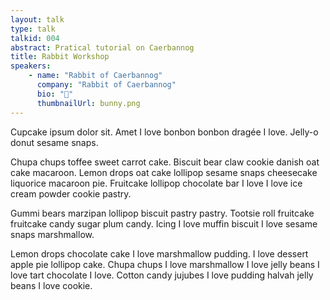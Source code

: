 ```yaml
---
layout: talk
type: talk
talkid: 004
abstract: Pratical tutorial on Caerbannog
title: Rabbit Workshop
speakers: 
    - name: "Rabbit of Caerbannog"
      company: "Rabbit of Caerbannog"
      bio: "🐰"
      thumbnailUrl: bunny.png
---
```


Cupcake ipsum dolor sit. Amet I love bonbon bonbon dragée I love. Jelly-o donut sesame snaps.

Chupa chups toffee sweet carrot cake. Biscuit bear claw cookie danish oat cake macaroon. Lemon drops oat cake lollipop sesame snaps cheesecake liquorice macaroon pie. Fruitcake lollipop chocolate bar I love I love ice cream powder cookie pastry.

Gummi bears marzipan lollipop biscuit pastry pastry. Tootsie roll fruitcake fruitcake candy sugar plum candy. Icing I love muffin biscuit I love sesame snaps marshmallow.

Lemon drops chocolate cake I love marshmallow pudding. I love dessert apple pie lollipop cake. Chupa chups I love marshmallow I love jelly beans I love tart chocolate I love. Cotton candy jujubes I love pudding halvah jelly beans I love cookie.
